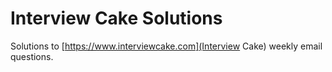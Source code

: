 # Interview Cake Solutions
Solutions to [https://www.interviewcake.com](Interview Cake) weekly email questions.